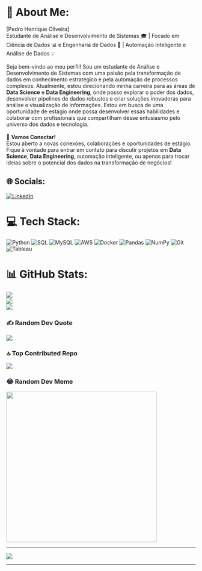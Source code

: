 # 💫 About Me:
[Pedro Henrique Oliveira]<br>Estudante de Análise e Desenvolvimento de Sistemas 🎓 | Focado em Ciência de Dados 📊 e Engenharia de Dados 🔧 | Automação Inteligente e Análise de Dados 💡<br><br>Seja bem-vindo ao meu perfil! Sou um estudante de Análise e Desenvolvimento de Sistemas com uma paixão pela transformação de dados em conhecimento estratégico e pela automação de processos complexos. Atualmente, estou direcionando minha carreira para as áreas de **Data Science** e **Data Engineering**, onde posso explorar o poder dos dados, desenvolver pipelines de dados robustos e criar soluções inovadoras para análise e visualização de informações. Estou em busca de uma oportunidade de estágio onde possa desenvolver essas habilidades e colaborar com profissionais que compartilham desse entusiasmo pelo universo dos dados e tecnologia.<br><br>🤝 **Vamos Conectar!**<br>Estou aberto a novas conexões, colaborações e oportunidades de estágio. Fique à vontade para entrar em contato para discutir projetos em **Data Science**, **Data Engineering**, automação inteligente, ou apenas para trocar ideias sobre o potencial dos dados na transformação de negócios!

## 🌐 Socials:
[![LinkedIn](https://img.shields.io/badge/LinkedIn-%230077B5.svg?logo=linkedin&logoColor=white)](https://linkedin.com/in/pedro-henrique-oliveira-sousa-5065a6248)

# 💻 Tech Stack:
![Python](https://img.shields.io/badge/python-3670A0?style=for-the-badge&logo=python&logoColor=ffdd54) ![SQL](https://img.shields.io/badge/SQL-CC2927?style=for-the-badge&logo=microsoft%20sql%20server&logoColor=white) ![MySQL](https://img.shields.io/badge/mysql-%2300000f.svg?style=for-the-badge&logo=mysql&logoColor=white) ![AWS](https://img.shields.io/badge/AWS-232F3E?style=for-the-badge&logo=amazon%20aws&logoColor=white) ![Docker](https://img.shields.io/badge/Docker-2496ED?style=for-the-badge&logo=docker&logoColor=white) ![Pandas](https://img.shields.io/badge/pandas-150458?style=for-the-badge&logo=pandas&logoColor=white) ![NumPy](https://img.shields.io/badge/numpy-013243?style=for-the-badge&logo=numpy&logoColor=white) ![Git](https://img.shields.io/badge/git-%23F05033.svg?style=for-the-badge&logo=git&logoColor=white) ![Tableau](https://img.shields.io/badge/Tableau-E97627?style=for-the-badge&logo=Tableau&logoColor=white)

# 📊 GitHub Stats:
![](https://github-readme-stats.vercel.app/api?username=DevPh1&theme=gotham&hide_border=false&include_all_commits=true&count_private=true)<br/>
![](https://github-readme-streak-stats.herokuapp.com/?user=DevPh1&theme=gotham&hide_border=false)<br/>
![](https://github-readme-stats.vercel.app/api/top-langs/?username=DevPh1&theme=gotham&hide_border=false&include_all_commits=true&count_private=true&layout=compact)

### ✍️ Random Dev Quote
![](https://quotes-github-readme.vercel.app/api?type=horizontal&theme=tokyonight)

### 🔝 Top Contributed Repo
![](https://github-contributor-stats.vercel.app/api?username=DevPh1&limit=5&theme=dark_dimmed&combine_all_yearly_contributions=true)

### 😂 Random Dev Meme
<img src='https://randommeme-five.vercel.app/' style="height: 400px;"/>

---
[![](https://visitcount.itsvg.in/api?id=DevPh1&icon=6&color=8)](https://visitcount.itsvg.in)

---
